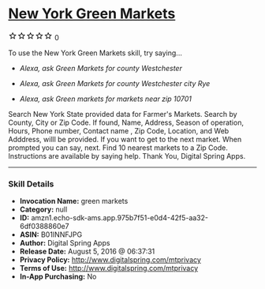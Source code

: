# [New York Green Markets](http://alexa.amazon.com/#skills/amzn1.echo-sdk-ams.app.975b7f51-e0d4-42f5-aa32-6df0388860e7)
![0 stars](../../images/ic_star_border_black_18dp_1x.png)![0 stars](../../images/ic_star_border_black_18dp_1x.png)![0 stars](../../images/ic_star_border_black_18dp_1x.png)![0 stars](../../images/ic_star_border_black_18dp_1x.png)![0 stars](../../images/ic_star_border_black_18dp_1x.png) 0

To use the New York Green Markets skill, try saying...

* *Alexa, ask Green Markets for county Westchester*

* *Alexa, ask Green Markets for county Westchester city Rye*

* *Alexa, ask Green markets for markets near zip 10701*

Search New York State provided data for Farmer's Markets.  Search by County, City or Zip Code.   If  found,  Name, Address,  Season of operation, Hours, Phone number, Contact name , Zip Code, Location, and Web Adddress,  willl be provided.  If you want to get to the next market. When prompted you can say,  next.  Find 10 nearest markets to a Zip  Code.  Instructions are available by  saying  help.  Thank You,  Digital Spring Apps.

***

### Skill Details

* **Invocation Name:** green markets
* **Category:** null
* **ID:** amzn1.echo-sdk-ams.app.975b7f51-e0d4-42f5-aa32-6df0388860e7
* **ASIN:** B01INNFJPG
* **Author:** Digital Spring Apps
* **Release Date:** August 5, 2016 @ 06:37:31
* **Privacy Policy:** http://www.digitalspring.com/mtprivacy
* **Terms of Use:** http://www.digitalspring.com/mtprivacy
* **In-App Purchasing:** No
